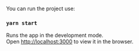 You can run the project use:

### `yarn start`

Runs the app in the development mode.\
Open [http://localhost:3000](http://localhost:3000) to view it in the browser.





